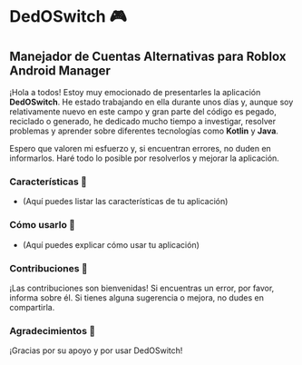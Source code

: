 # DedOSwitch 🎮

## Manejador de Cuentas Alternativas para Roblox Android Manager

¡Hola a todos! Estoy muy emocionado de presentarles la aplicación **DedOSwitch**. He estado trabajando en ella durante unos días y, aunque soy relativamente nuevo en este campo y gran parte del código es pegado, reciclado o generado, he dedicado mucho tiempo a investigar, resolver problemas y aprender sobre diferentes tecnologías como **Kotlin** y **Java**.

Espero que valoren mi esfuerzo y, si encuentran errores, no duden en informarlos. Haré todo lo posible por resolverlos y mejorar la aplicación.

### Características 🚀

* (Aquí puedes listar las características de tu aplicación)

### Cómo usarlo 📖

* (Aquí puedes explicar cómo usar tu aplicación)

### Contribuciones 🤝

¡Las contribuciones son bienvenidas! Si encuentras un error, por favor, informa sobre él. Si tienes alguna sugerencia o mejora, no dudes en compartirla.

### Agradecimientos 💖

¡Gracias por su apoyo y por usar DedOSwitch!

